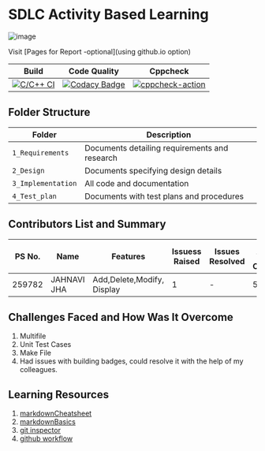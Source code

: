 # SDLC Activity Based Learning

![image](https://user-images.githubusercontent.com/80762665/114990936-a71f1280-9eb6-11eb-8be0-4c09e00d47d6.png)


Visit [Pages for Report -optional](using github.io option)

Build | Code Quality | Cppcheck |
------|----------|-------|
[![C/C++ CI](https://github.com/259782/Mini_Project/actions/workflows/c-cpp.yml/badge.svg)](https://github.com/259782/Mini_Project/actions/workflows/c-cpp.yml)| [![Codacy Badge](https://app.codacy.com/project/badge/Grade/ad8986d99bb344c5b54e87a63227464a)](https://www.codacy.com/gh/259782/Mini_Project/dashboard?utm_source=github.com&amp;utm_medium=referral&amp;utm_content=259782/Mini_Project&amp;utm_campaign=Badge_Grade)|[![cppcheck-action](https://github.com/259782/Mini_Project/actions/workflows/cppcheck.yml/badge.svg)](https://github.com/259782/Mini_Project/actions/workflows/cppcheck.yml)|


## Folder Structure
Folder             | Description
-------------------| -----------------------------------------
`1_Requirements`   | Documents detailing requirements and research
`2_Design`         | Documents specifying design details
`3_Implementation` | All code and documentation
`4_Test_plan`      | Documents with test plans and procedures

## Contributors List and Summary

PS No. |  Name   |    Features    | Issuess Raised |Issues Resolved|No Test Cases|Test Case Pass
-------|---------|----------------|----------------|---------------|-------------|--------------
259782 | JAHNAVI JHA  | Add,Delete,Modify, Display    |  1  |   - |5  | 5     


## Challenges Faced and How Was It Overcome

1. Multifile 
2. Unit Test Cases
3. Make File
4. Had issues with building badges, could resolve it with the help of my colleagues.

## Learning Resources
1. [markdownCheatsheet](https://github.com/adam-p/markdown-here/wiki/Markdown-Cheatsheet)
2. [markdownBasics](https://guides.github.com/features/mastering-markdown/)
3. [git inspector](https://github.com/ejwa/gitinspector.git)
4. [github workflow](https://docs.github.com/en/actions/learn-github-action)

